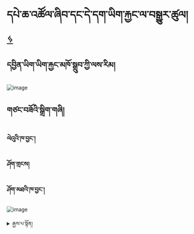 # དཔེ་ཆ་འཚོལ་ཞིབ་དང་དེ་དག་ཡིག་རྐྱང་ལ་བསྒྱུར་ཚུལ། [ ᛃ ](en/mt/english-etexts.md)


## དབྱིན་ཡིག་ཡིག་རྐྱང་མཁོ་སྒྲུབ་ཀྱི་ལས་རིམ།
![image](https://user-images.githubusercontent.com/17675331/219353474-f8079425-f2cd-415f-b9fd-1c4d6b9c02c1.png)


## གཙང་བཟོའི་སྒྲིག་གཞི།

### ལེའུའི་ཁ་བྱང་།

### ཤོག་གྲངས།

### ཤོག་མཐའི་ཁ་བྱང་།

![image](https://user-images.githubusercontent.com/17675331/219356270-e96d920e-689d-48e5-84d9-004423498431.png)


<details>
  <summary>རྒྱས་པ་སྟོན།</summary>


## དང་པོ། མཚན་བྱང་འཚོལ་ཞིབ་དང་འཕྲུལ་དེབ་ཕབ་ལེན་བྱ་ཚུལ།

<iframe width="911" height="513" src="https://www.youtube.com/embed/qv2UBxyjrzg" title="Get title and download from libgen" frameborder="0" allow="accelerometer; autoplay; clipboard-write; encrypted-media; gyroscope; picture-in-picture; web-share" allowfullscreen></iframe>

<details>
  <summary>རྒྱས་པ་སྟོན།</summary>

### མཚན་བྱང་འཚོལ་ཞིབ་བྱ་རྒྱུ་ལ་ཐབས་ལམ་གཉིས་ཡོད།
  
ཐབས་ལམ་དང་པོ། མཚན་བྱང་སྟེང་དུ་ཡོད་པའི་དྲྭ་རྟགས་ལ་སྣུན།
  
![image](https://user-images.githubusercontent.com/124126972/219266745-4354b9fd-a3e1-4e2b-9276-8c20f3ab4833.png)

ཐབས་ལམ་གཉིས་པ། 1. goole search ནང་དུ་དཔེ་མཛོད་ibgen ཞེས་པ་དེ་འཚོལ།
  
![image](https://user-images.githubusercontent.com/124126972/219565257-28592766-0db8-429c-bade-d33bb32fce90.png)
  
1. search ཟེར་བའི་སྟོང་ཆ་དེ་ནང་དུ་རྩོམ་པ་པོ་མཚན་བྱང་འཚོལ་ཞིབ་བྱེད།
  
![image](https://user-images.githubusercontent.com/124126972/219563864-942ea3c3-9092-45dc-8a02-b7bc02cb03be.png)

### འཕྲུལ་དེབ་ཕབ་ལེན་བྱ་ཚུལ།
  
1. རྩོམ་པ་པོ་མཚན་གྱི་ཐོག་ཏུ་སྣུན།
  
![image](https://user-images.githubusercontent.com/124126972/219273906-6236c122-3305-4e9f-932f-249f8c78cb12.png)

1. epub དང་ pdf གང་རུང་སྣུན་ཀྱང་འགྲིག། (epub ལ་སྣུན།)
  
![image](https://user-images.githubusercontent.com/124126972/219274754-859fd141-0d52-4f92-8cf3-ee32c1dd735f.png)

1. དེབ་འདིའི་པར་ཀྱི་ཐོག་ཏུ་སྣུན།
  
![image](https://user-images.githubusercontent.com/124126972/219564529-467e1185-cbe1-4cb7-a51a-b3e7f7d26865.png)

1. མཐའ་མ་getཞེས་པ་ལ་སྣོན་ནས་འཕྲུལ་དེབ་ཕབ་ལེན་བྱེད་ཐུབ།
  
![image)](https://user-images.githubusercontent.com/124126972/219563149-fd32e444-96bb-48f6-8040-066c9190a1bc.png)

  
</details>
 

## གཉིས་པ། འཕྲུལ་དེབ་ཡིག་རྐྱང་ལ་བསྒྱུར་ཚུལ།

<iframe width="911" height="513" src="https://www.youtube.com/embed/hwZm9l6p_-g" title="Convert epub and cleanup file" frameborder="0" allow="accelerometer; autoplay; clipboard-write; encrypted-media; gyroscope; picture-in-picture; web-share" allowfullscreen></iframe>


<details>
  <summary>རྒྱས་པ་སྟོན།</summary>


### འཕྲུལ་དེབ་ཡིག་རྐྱང་ལ་བསྒྱུར་ཚུལ།

1. ཐོག་མར་calibreསྒོ་ཕྱེ།
    
![image](https://user-images.githubusercontent.com/124126972/219547938-82ec4fb4-79b3-40dd-91cc-ee7b200959dc.png)

1. Formats ལ་སྣུན།
    
![image](https://user-images.githubusercontent.com/124126972/219553270-25688c5a-f295-4ee6-ae74-cde400d50328.png)

1. Convert book ལ་སྣུན་མ་ཐག་bulk convert ལ་ཡང་སྣུན།
    
![image](https://user-images.githubusercontent.com/124126972/219553727-708fc422-f88c-4871-b93f-7e5b6870aa5e.png)

1. ལག་གཡས་པ་ཕྱོགས་སུ་ཡོད་པའི་output format ཁ་སྐོང་ན་txtཞེས་པ་སྣུན།
    
![image](https://user-images.githubusercontent.com/124126972/219554693-6762f216-9e08-4868-8c7a-f17e3407cc43.png)

### ཡིག་རྐྱང་ལ་ཇི་ལྟར་ལྟ་དགོས་ཚུལ།

txt ཡང་ན་ click to open ལ་སྣུན།
    
![image](https://user-images.githubusercontent.com/124126972/219552871-1dba49ec-d2d6-45ab-b421-657efb86c02b.png)

### ཡིག་ཆ་ཕན་ཚུན་བསྒྱུར་སའི་མཉེན་ཆས།
  
སྒེའུ་ཁུང་རྟགས་ཅན།-notebook

ཀུ་ཤུ་རྟགས་ཅན།-text editor
    
### རྩོམ་བསྒྱུར་བྱེད་དགོས་དོན་ནི།

foot note དང་རི་མོ་ལ་སོགས་པ་མི་དགོས་པ་རྣམས་གཙང་བཤུ་བྱ་དགོས་པ།

### རྩོམ་བསྒྱུར་གཙང་བཤུ་བྱེད་སྟངས་ནི།

1. ཡིག་རྐྱང་བཟོ་ཚར་བའི་folderའདི་ལ་རྩི་རྩི་གཡས་སྣུན་བྱེད་ནས་open with ཁ་ཐུག་notepadལ་སྣུན།
    
![image](https://user-images.githubusercontent.com/124126972/219555100-d30b7249-5087-4a3c-a14f-867ef954edb2.png)

2.ཡི་གེ་མི་དགོས་པ་ཞིག་ལ་སྟགས་རྒྱག།
    
![image](https://user-images.githubusercontent.com/124126972/219555581-08ac85ff-302b-4ef4-8824-d77d23614c5e.png)

3.དེ་ནས་editབྱེད་replaceལ་སྣུན།
    
![image](https://user-images.githubusercontent.com/124126972/219556243-26245c27-8fda-471f-8a67-86a65ecc2fe6.png)

1. ཡི་གེ་བསྒྱུར་དགོས་པ་འདི་replaceནང་དུ་བྲིས།

- གལ་སྲིད་ཡི་གེ་གཅིག་རང་བསྒྱུར་བཅོས་བྱེད་དགོས་ན་replaceསྣུན།
- ག་ལ་སྲིད་ཡི་གེ་ཆ་ཚང་བསྒྱུར་བཅོས་བྱེད་དགོས་ན་replace allསྣུན།
    
![image](https://user-images.githubusercontent.com/124126972/219556721-7ae8543c-f3d1-48d9-92f6-1466b4cc530c.png)

### མཐའ་མ་ཉར་ཚག་་saveབྱེད་སྟངས་ནི།

fileནས་saveཡང་ན་save asལ་ཉར་ཚག་བྱེད།
    
![image](https://user-images.githubusercontent.com/124126972/219557802-c547a2f5-6b4e-4614-b97f-87ce4aca7150.png)


</details>  


## གསུམ་པ། PDF ཕབ་ལེན་དང་ཡིག་རྐྱང་ལ་བསྒྱུར་ཚུལ།

<iframe width="911" height="513" src="https://www.youtube.com/embed/rsCvvePGHu4" title="Get pdf and convert it to txt" frameborder="0" allow="accelerometer; autoplay; clipboard-write; encrypted-media; gyroscope; picture-in-picture; web-share" allowfullscreen></iframe>

<details>
  <summary>རྒྱས་པ་སྟོན།</summary>

 
### PDF ཕབ་ལེན་བྱེད་སྟངས།
       
1. དཔེ་ཆའི་མཚན་གཞུང་འོག་ཏུ་PDFཞེས་པ་དེ་སྣོན།
   
![image](https://user-images.githubusercontent.com/124126972/219572712-b25630e3-e75a-440b-9013-cff3ffb1a08e.png)

1. རི་མོ་ཐོག་ཏུ་སྣུན།
   
![image](https://user-images.githubusercontent.com/124126972/219573411-5daa38bb-9df0-416d-9a79-f6e68815a0c3.png)

1. getཞེས་པ་དེ་ལ་ཡང་སྣོན་པ་དང་ཕབ་ལེན་བྱེད་བཞིན་པའི་སྐབས་རེད།

![image)](https://user-images.githubusercontent.com/124126972/219574097-c8d04f9d-f02c-4ccd-a1c5-d4b09e291697.png)


### PDFཡིག་རྐྱང་ལ་བསྒྱུར་ཚུལ།
       
1.དྲྭ་ལམ་ནས་pdf to text.com ཞེས་པ་འདི་འཚོལ།
   
![session name1](https://user-images.githubusercontent.com/124126972/219576325-eeed9b86-f3a3-45b4-81a6-20c42510f439.png)
   
2.upload filesནང་དུ་དེབ་འདི་མཚན་བྱནང་བླུགས་ནས་ཁ་ཐུག་ཕབ་ལེན་བྱས།
   
![image](https://user-images.githubusercontent.com/124126972/219578875-33290f24-de15-4bce-a125-76d782fe92b9.png)

3.དེ་ནས་སོ་སོར་ཕབ་ལེན་བྱེད་སའི་མཚན་པབལྟས་ནས་notebookཀྱི་པར་དེ་ལ་རྩི་རྩི་གཡས་སྣུན་བྱས་ནས་open with note pad བྱེད།
   
![image](https://user-images.githubusercontent.com/124126972/219580520-d890817d-0adc-40f4-b28e-9706abe9f45d.png)


### རྩོམ་བསྒྱུར་གཙང་བཟོ་བྱེད་སྟངས།
   
1.ཡི་གེ་མི་དགོས་པ་ཞིག་ལ་སྟགས་རྒྱག།
   
![image](https://user-images.githubusercontent.com/124126972/219582723-f4746418-64ff-467b-a7ca-31fd5e18afa0.png)

2. ལག་པ་གཡོན་ཕྱོགས་སུ་edit སྣུན་ནས་replace བྱོས།
   
![image](https://user-images.githubusercontent.com/124126972/219585363-c6398e26-029e-4337-925d-65b22c6f1f01.png)
   
   
3. ཡི་གེ་བསྒྱུར་དགོས་པ་འདི་replaceནང་དུ་བྲིས།

- གལ་སྲིད་ཡི་གེ་གཅིག་རང་བསྒྱུར་བཅོས་བྱེད་དགོས་ན་replaceསྣུན།
- ག་ལ་སྲིད་ཡི་གེ་ཆ་ཚང་བསྒྱུར་བཅོས་བྱེད་དགོས་ན་replace allསྣུན།
   
     
![image](https://user-images.githubusercontent.com/124126972/219556721-7ae8543c-f3d1-48d9-92f6-1466b4cc530c.png)

    
### fileནས་saveཡང་ན་save asལ་ཉར་ཚག་བྱེད་སྟངས།

![session name1 (17)](https://user-images.githubusercontent.com/124126972/219596151-c2fcfc35-4646-42a0-96a7-fd4f571fd515.png)

  </details>
